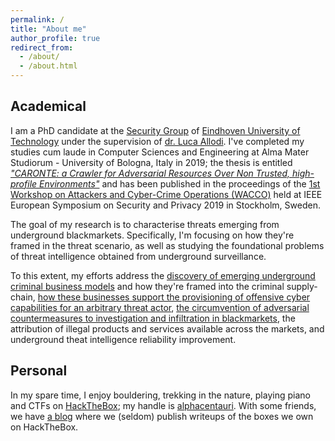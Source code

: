 ```yaml
---
permalink: /
title: "About me"
author_profile: true
redirect_from: 
  - /about/
  - /about.html
---
```


Academical
------

I am a PhD candidate at the [Security Group](https://security1.win.tue.nl) of [Eindhoven University of Technology](https://www.tue.nl) under the supervision of [dr. Luca Allodi](https://lallodi.github.io/). I've completed my studies cum laude in Computer Sciences and Engineering at Alma Mater Studiorum - University of Bologna, Italy in 2019; the thesis is entitled [_"CARONTE: a Crawler for Adversarial Resources Over Non Trusted, high-profile Environments"_](https://ieeexplore.ieee.org/abstract/document/8802484) and has been published in the proceedings of the [1st Workshop on Attackers and Cyber-Crime Operations (WACCO)](https://www.wacco-workshop.eu/past/2019/index.html) held at IEEE European Symposium on Security and Privacy 2019 in Stockholm, Sweden.

The goal of my research is to characterise threats emerging from underground blackmarkets. Specifically, I'm focusing on how they're framed in the threat scenario, as well as studying the foundational problems of threat intelligence obtained from underground surveillance.

To this extent, my efforts address the [discovery of emerging underground criminal business models](https://michelecampobasso.github.io/publication/2020-11-10-impaas) and how they're framed into the criminal supply-chain, [how these businesses support the provisioning of offensive cyber capabilities for an arbitrary threat actor](https://michelecampobasso.github.io/whitepapers/2021-03-01-proliferation-primer), [the circumvention of adversarial countermeasures to investigation and infiltration in blackmarkets](https://michelecampobasso.github.io/publication/2022-11-24-threatcrawl), the attribution of illegal products and services available across the markets, and underground theat intelligence reliability improvement. 

Personal
------

In my spare time, I enjoy bouldering, trekking in the nature, playing piano and CTFs on [HackTheBox](https://www.hackthebox.eu); my handle is [alphacentauri](https://www.hackthebox.eu/home/users/profile/11532). With some friends, we have [a blog](https://highwaytoroot.github.io) where we (seldom) publish writeups of the boxes we own on HackTheBox.
